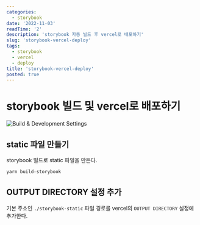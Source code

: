 ```yaml
---
categories:
  - storybook
date: '2022-11-03'
readTime: '2'
description: 'storybook 자동 빌드 후 vercel로 배포하기'
slug: 'storybook-vercel-deploy'
tags:
  - storybook
  - vercel
  - deploy
title: 'storybook-vercel-deploy'
posted: true
---
```


# storybook 빌드 및 vercel로 배포하기

![Build & Development Settings](/images/post/storybook-vercel-deploy/storybook-static-delploy)

## static 파일 만들기

storybook 빌드로 static 파일을 만든다.

```javascript
yarn build-storybook
```

## OUTPUT DIRECTORY 설정 추가

기본 주소인 `./storybook-static` 파일 경로를 vercel의 `OUTPUT DIRECTORY` 설정에 추가한다.
